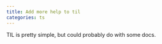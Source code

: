 ```yaml
---
title: Add more help to til
categories: ts
---
```


TIL is pretty simple, but could probably do with some docs.
